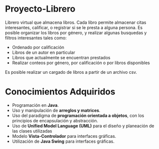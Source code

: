 # Proyecto-Librero

Librero virtual que almacena libros. Cada libro permite almacenar citas interesantes, calificar, o registrar si se le presta a alguna persona. Es posible organizar los libros por género, y realizar algunas busquedas y filtros interesantes tales como: 

- Ordenado por calificación
- Libros de un autor en particular
- Libros que actualmente se encuentran prestados
- Realizar conteos por género, por calificación o por libros disponibles

Es posible realizar un cargado de libros a partir de un archivo csv.

# Conocimientos Adquiridos #

- Programación en **Java**.
- Uso y manipulación de **arreglos y matrices**.
- Uso del paradigma de **programación orientada a objetos**, con los principios de encapsulación y abstracción.
- Uso de **Unified Model Language (UML)** para el diseño y planeación de las clases utilizadas
- Modelo **Vista-Controlador** para interfaces gráficas.
- Utilización de **Java Swing** para interfaces gráficas.
